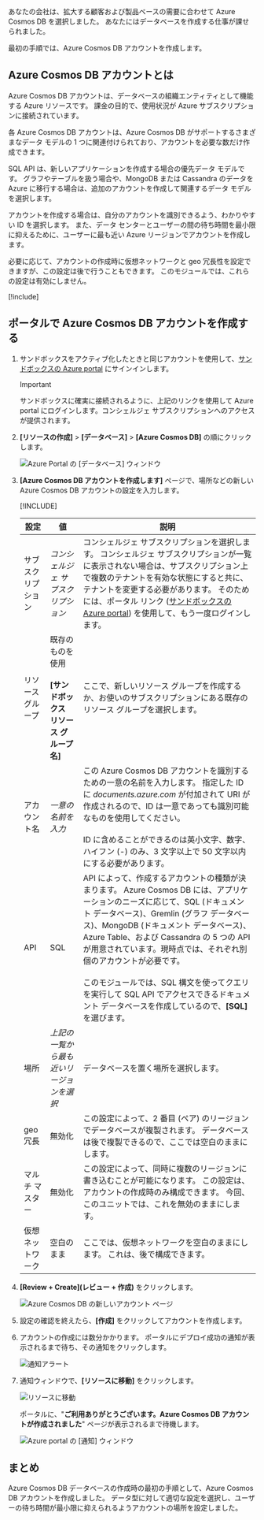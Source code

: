 あなたの会社は、拡大する顧客および製品ベースの需要に合わせて Azure Cosmos DB を選択しました。 あなたにはデータベースを作成する仕事が課せられました。

最初の手順では、Azure Cosmos DB アカウントを作成します。

## <a name="what-is-an-azure-cosmos-db-account"></a>Azure Cosmos DB アカウントとは

Azure Cosmos DB アカウントは、データベースの組織エンティティとして機能する Azure リソースです。 課金の目的で、使用状況が Azure サブスクリプションに接続されています。

各 Azure Cosmos DB アカウントは、Azure Cosmos DB がサポートするさまざまなデータ モデルの 1 つに関連付けられており、アカウントを必要な数だけ作成できます。

SQL API は、新しいアプリケーションを作成する場合の優先データ モデルです。 グラフやテーブルを扱う場合や、MongoDB または Cassandra のデータを Azure に移行する場合は、追加のアカウントを作成して関連するデータ モデルを選択します。

アカウントを作成する場合は、自分のアカウントを識別できるよう、わかりやすい ID を選択します。 また、データ センターとユーザーの間の待ち時間を最小限に抑えるために、ユーザーに最も近い Azure リージョンでアカウントを作成します。

必要に応じて、アカウントの作成時に仮想ネットワークと geo 冗長性を設定できますが、この設定は後で行うこともできます。 このモジュールでは、これらの設定は有効にしません。

[!include[](../../../includes/azure-sandbox-activate.md)]

## <a name="creating-an-azure-cosmos-db-account-in-the-portal"></a>ポータルで Azure Cosmos DB アカウントを作成する

1. サンドボックスをアクティブ化したときと同じアカウントを使用して、[サンドボックスの Azure portal](https://portal.azure.com/learn.docs.microsoft.com?azure-portal=true) にサインインします。

    > [!IMPORTANT]
    > サンドボックスに確実に接続されるように、上記のリンクを使用して Azure portal にログインします。コンシェルジェ サブスクリプションへのアクセスが提供されます。

1. **[リソースの作成]** > **[データベース]** > **[Azure Cosmos DB]** の順にクリックします。

   ![Azure Portal の [データベース] ウィンドウ](../media/2-create-nosql-db-databases-json-tutorial.png)

1. **[Azure Cosmos DB アカウントを作成します]** ページで、場所などの新しい Azure Cosmos DB アカウントの設定を入力します。

    [!INCLUDE[](../../../includes/azure-sandbox-regions-first-mention-note-friendly.md)]

    設定|値|説明
    ---|---|---
    サブスクリプション|*コンシェルジェ サブスクリプション*|コンシェルジェ サブスクリプションを選択します。 コンシェルジェ サブスクリプションが一覧に表示されない場合は、サブスクリプション上で複数のテナントを有効な状態にすると共に、テナントを変更する必要があります。 そのためには、ポータル リンク ([サンドボックスの Azure portal](https://portal.azure.com/learn.docs.microsoft.com?azure-portal=true)) を使用して、もう一度ログインします。
    リソース グループ|既存のものを使用<br><br>**<rgn>[サンドボックス リソース グループ名]</rgn>**|ここで、新しいリソース グループを作成するか、お使いのサブスクリプションにある既存のリソース グループを選択します。
    アカウント名|*一意の名前を入力*|この Azure Cosmos DB アカウントを識別するための一意の名前を入力します。 指定した ID に *documents.azure.com* が付加されて URI が作成されるので、ID は一意であっても識別可能なものを使用してください。<br><br>ID に含めることができるのは英小文字、数字、ハイフン (-) のみ、3 文字以上で 50 文字以内にする必要があります。
    API|SQL|API によって、作成するアカウントの種類が決まります。 Azure Cosmos DB には、アプリケーションのニーズに応じて、SQL (ドキュメント データベース)、Gremlin (グラフ データベース)、MongoDB (ドキュメント データベース)、Azure Table、および Cassandra の 5 つの API が用意されています。現時点では、それぞれ別個のアカウントが必要です。 <br><br>このモジュールでは、SQL 構文を使ってクエリを実行して SQL API でアクセスできるドキュメント データベースを作成しているので、**[SQL]** を選びます。|
    場所|*上記の一覧から最も近いリージョンを選択*|データベースを置く場所を選択します。
    geo 冗長| 無効化 | この設定によって、2 番目 (ペア) のリージョンでデータベースが複製されます。 データベースは後で複製できるので、ここでは空白のままにします。
    マルチ マスター | 無効化 | この設定によって、同時に複数のリージョンに書き込むことが可能になります。 この設定は、アカウントの作成時のみ構成できます。 今回、このユニットでは、これを無効のままにします。
    仮想ネットワーク|空白のまま|ここでは、仮想ネットワークを空白のままにします。 これは、後で構成できます。

1. **[Review + Create]\(レビュー + 作成\)** をクリックします。

    ![Azure Cosmos DB の新しいアカウント ページ](../media/2-azure-cosmos-db-create-new-account.png)

1. 設定の確認を終えたら、**[作成]** をクリックしてアカウントを作成します。

1. アカウントの作成には数分かかります。 ポータルにデプロイ成功の通知が表示されるまで待ち、その通知をクリックします。

    ![通知アラート](../media/2-azure-cosmos-db-notification.png)

1. 通知ウィンドウで、**[リソースに移動]** をクリックします。

    ![リソースに移動](../media/2-azure-cosmos-db-go-to-resource.png)

    ポータルに、"**ご利用ありがとうございます。Azure Cosmos DB アカウントが作成されました**" ページが表示されるまで待機します。

    ![Azure portal の [通知] ウィンドウ](../media/2-azure-cosmos-db-account-created.png)

## <a name="summary"></a>まとめ

Azure Cosmos DB データベースの作成時の最初の手順として、Azure Cosmos DB アカウントを作成しました。 データ型に対して適切な設定を選択し、ユーザーの待ち時間が最小限に抑えられるようアカウントの場所を設定しました。
